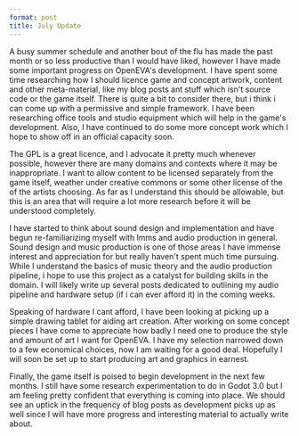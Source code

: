 ```yaml
---
format: post
title: July Update
---
```


A busy summer schedule and another bout of the flu has made the past month or so less productive than I would have liked, however I have made some important progress on OpenEVA's development. I have spent some time researching how I should licence game and concept artwork, content and other meta-material, like my blog posts ant stuff which isn't source code or the game itself. There is quite a bit to consider there, but i think i can come up with a permissive and simple framework. I have been researching office tools and studio equipment which will help in the game's development. Also, I have continued to do some more concept work which I hope to show off in an official capacity soon.

The GPL is a great licence, and I advocate it pretty much whenever possible, however there are many domains and contexts where it may be inappropriate. I want to allow content to be licensed separately from the game itself, weather under creative commons or some other license of the of the artists choosing. As far as I understand this should be allowable, but this is an area that will require a lot more research before it will be understood completely.

I have started to think about sound design and implementation and have begun re-familiarizing myself with lmms and audio production in general. Sound design and  music production is one of those areas I have immense interest and appreciation for but really haven't spent much time pursuing. While I understand the basics of music theory and the audio production pipeline, i hope to use this project as a catalyst for building skills in the domain. I will likely write up several posts dedicated to outlining my audio pipeline and hardware setup (if i can ever afford it) in the coming weeks.

Speaking of hardware I cant afford, I have been looking at picking up a simple drawing tablet for aiding art creation. After working on some concept pieces I have come to appreciate how badly I need one to produce the style and amount of art I want for OpenEVA. I have my selection narrowed down to a few economical choices, now I am waiting for a good deal. Hopefully I will soon be set up to start producing art and graphics in earnest.

Finally, the game itself is poised to begin development in the next few months. I still have some research experimentation to do in Godot 3.0 but I am feeling pretty confident that everything is coming into place. We should see an uptick in the frequency of blog posts as development picks up as well since I will have more progress and interesting material to actually write about.
